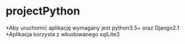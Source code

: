 # projectPython
*Aby uruchomić aplikację wymagany jest python3.5+ oraz Django2.1
*Aplikacja korzysta z wbudowanego sqlLite3
